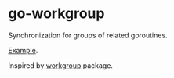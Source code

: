 # go-workgroup

Synchronization for groups of related goroutines.

[Example](./example_test.go).

Inspired by [workgroup](https://github.com/heptio/workgroup) package.